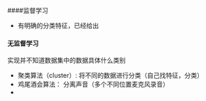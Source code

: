 ####监督学习

+ 有明确的分类特征，已经给出

#### 无监督学习

实现并不知道数据集中的数据具体什么类别

+ 聚类算法（cluster）: 将不同的数据进行分类（自己找特征，分类）
+ 鸡尾酒会算法： 分离声音（多个不同位置麦克风录音）
+ 
